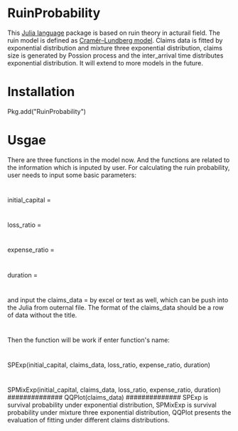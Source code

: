 RuinProbability
=
This [Julia language](http://julialang.org) package is based on ruin theory in acturail field.
The ruin model is defined as [Cramér–Lundberg model](http://matthewhr.wordpress.com/2012/12/11/cramer-lundberg-model/). Claims data is fitted by exponential distribution and mixture three exponential distribution, claims size is generated by Possion process and the inter_arrival time distributes exponential distribution. It will extend to more models in the future. 
#
Installation
=
Pkg.add("RuinProbability")
#
Usgae
=
There are three functions in the model now. And the functions are related to the information which is inputed by user. For calculating the ruin probability, user needs to input some basic parameters:
#
initial_capital =
#
loss_ratio = 
#
expense_ratio =
#
duration =
#
and input the claims_data = by excel or text as well, which can be push into the Julia from outernal file. The format of the claims_data should be a row of data without the title.
#
Then the function will be work if enter function's name:
#
SPExp(initial_capital, claims_data, loss_ratio, 	expense_ratio, duration)
#
SPMixExp(initial_capital, claims_data, loss_ratio, expense_ratio, duration)
##############
QQPlot(claims_data)
##############
SPExp is survival probability under exponential distribution, SPMixExp is survival probability under mixture three exponential distribution, QQPlot presents the evaluation of fitting under different claims distributions. 

